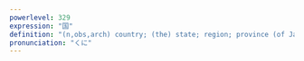```yaml
---
powerlevel: 329
expression: "国"
definition: "(n,obs,arch) country; (the) state; region; province (of Japan); home (i.e. hometown, home country); land; earth; (P)"
pronunciation: "くに"
---
```

